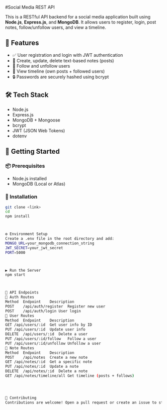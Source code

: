 #Social Media REST API

This is a RESTful API backend for a social media application built using **Node.js**, **Express.js**, and **MongoDB**. It allows users to register, login, post notes, follow/unfollow users, and view a timeline.

## 🔧 Features

- ✅ User registration and login with JWT authentication
- 🧠 Create, update, delete text-based notes (posts)
- 👥 Follow and unfollow users
- 📰 View timeline (own posts + followed users)
- 🔒 Passwords are securely hashed using bcrypt

## 🛠️ Tech Stack

- Node.js
- Express.js
- MongoDB + Mongoose
- bcrypt
- JWT (JSON Web Tokens)
- dotenv

## 🚀 Getting Started

### 📦 Prerequisites

- Node.js installed
- MongoDB (Local or Atlas)

### 📁 Installation

```bash
git clone <link>
cd 
npm install



⚙️ Environment Setup
Create a .env file in the root directory and add:
MONGO_URL=your_mongodb_connection_string
JWT_SECRET=your_jwt_secret
PORT=5000



▶️ Run the Server
npm start



📌 API Endpoints
🔐 Auth Routes
Method	Endpoint	Description
POST	/api/auth/register	Register new user
POST	/api/auth/login	User login
👤 User Routes
Method	Endpoint	Description
GET	/api/users/:id	Get user info by ID
PUT	/api/users/:id	Update user info
DELETE	/api/users/:id	Delete a user
PUT	/api/users/:id/follow	Follow a user
PUT	/api/users/:id/unfollow	Unfollow a user
📝 Note Routes
Method	Endpoint	Description
POST	/api/notes	Create a new note
GET	/api/notes/:id	Get a specific note
PUT	/api/notes/:id	Update a note
DELETE	/api/notes/:id	Delete a note
GET	/api/notes/timeline/all	Get timeline (posts + follows)




🤝 Contributing
Contributions are welcome! Open a pull request or create an issue to start the discussion.


